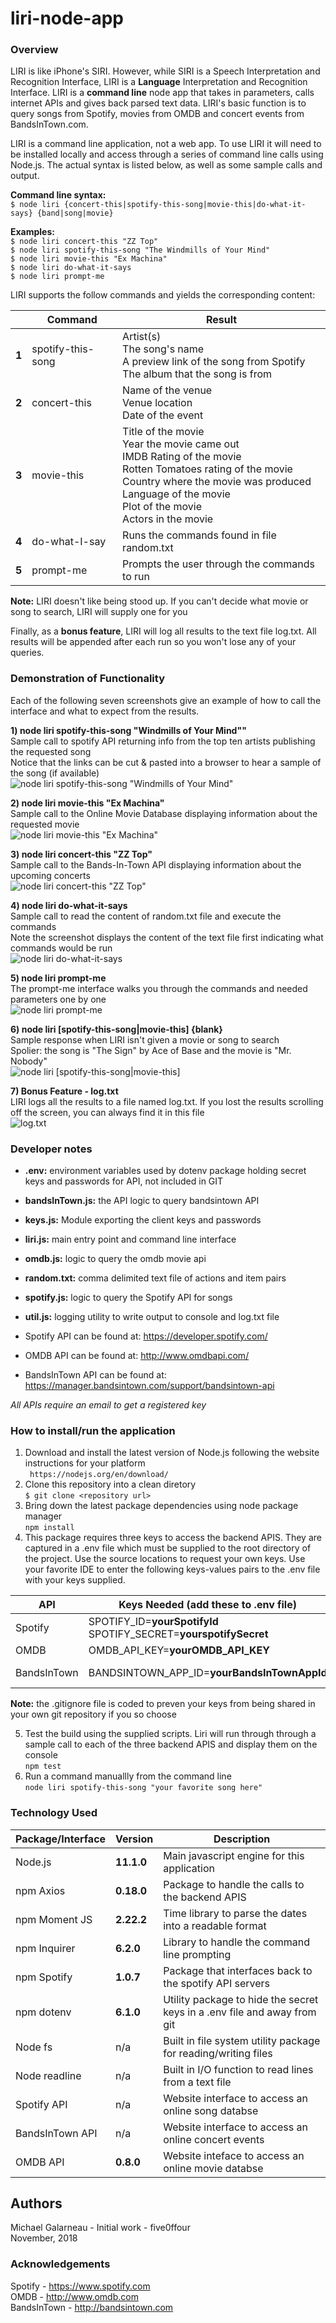 # liri-node-app  

### Overview  
LIRI is like iPhone's SIRI. However, while SIRI is a Speech Interpretation and Recognition Interface, LIRI is a __Language__ Interpretation and Recognition Interface. LIRI is a __command line__ node app that takes in parameters, calls internet APIs and gives back parsed text data.   LIRI's basic function is to query songs from Spotify,  movies from OMDB and concert events from BandsInTown.com.
    
LIRI is a command line application, not a web app.  To use LIRI it will need to be installed locally and access through a series of command line calls using Node.js.   The actual syntax is listed below, as well as some sample calls and output. 
  
__Command line syntax:__   
        `$ node liri {concert-this|spotify-this-song|movie-this|do-what-it-says} {band|song|movie}`
     
__Examples:__  
        `$ node liri concert-this "ZZ Top"`  
        `$ node liri spotify-this-song "The Windmills of Your Mind"`    
        `$ node liri movie-this "Ex Machina"`    
        `$ node liri do-what-it-says`    
        `$ node liri prompt-me`  
  
LIRI supports the follow commands and yields the corresponding content:
  
|       | Command           | Result                                                                                                                                                                                                                        |
| ----- | ----------------- | ----------------------------------------------------------------------------------------------------------------------------------------------------------------------------------------------------------------------------- |
| __1__ | spotify-this-song | Artist(s)<br>The song's name<br>A preview link of the song from Spotify<br>The album that the song is from                                                                                                                    |
| __2__ | concert-this      | Name of the venue<br>Venue location<br>Date of the event                                                                                                                                                                      |
| __3__ | movie-this        | Title of the movie<br>Year the movie came out<br>IMDB Rating of the movie<br>Rotten Tomatoes rating of the movie<br>Country where the movie was produced<br>Language of the movie<br>Plot of the movie<br>Actors in the movie |
| __4__ | do-what-I-say     | Runs the commands found in file random.txt                                                                                                                                                                                    |
| __5__ | prompt-me         | Prompts the user through the commands to run                                                                                                                                                                                  |
   
__Note:__ LIRI doesn't like being stood up.  If you can't decide what movie or song to search,  LIRI will supply one for you
  
Finally, as a __bonus feature__,  LIRI will log all results to the text file log.txt.  All results will be appended after each run so you won't lose any of your queries.    
  
### Demonstration of Functionality 

Each of the following seven screenshots give an example of how to call the interface and what to expect from the results.

__1) node liri spotify-this-song "Windmills of Your Mind""__     
   Sample call to spotify API returning info from the top ten artists publishing the requested song   
   Notice that the links can be cut & pasted into a browser to hear a sample of the song (if available)    
![node liri spotify-this-song "Windmills of Your Mind"](./assets/images/spotify-this-song-sample.PNG)
  
__2) node liri movie-this "Ex Machina"__    
  Sample call to the Online Movie Database displaying information about the requested movie  
![node liri movie-this "Ex Machina"](./assets/images/movie-this-sample.PNG)
  
__3) node liri concert-this "ZZ Top"__  
   Sample call to the Bands-In-Town API displaying information about the upcoming concerts  
![node liri concert-this "ZZ Top"](./assets/images/concert-this-sample.PNG)

__4) node liri do-what-it-says__   
   Sample call to read the content of random.txt file and execute the commands   
   Note the screenshot displays the content of the text file first indicating what commands would be run  
![node liri do-what-it-says](./assets/images/dowhatitsays-sample.PNG)
  
__5) node liri prompt-me__  
   The prompt-me interface walks you through the commands and needed parameters one by one  
![node liri prompt-me](./assets/images/prompt-me-sample.PNG)
  
__6) node liri [spotify-this-song|movie-this] {blank}__   
   Sample response when LIRI isn't given a movie or song to search   
   Spolier:  the song is "The Sign" by Ace of Base and the movie is "Mr. Nobody"  
![node liri [spotify-this-song|movie-this] <blank>](./assets/images/nochoice-samples.PNG)
  
__7) Bonus Feature - log.txt__   
   LIRI logs all the results to a file named log.txt.  If you lost the results scrolling off the screen, you can always find it in this file   
![log.txt](./assets/images/log-txt-sample.PNG)
  
### Developer notes  
- **.env:**  environment variables used by dotenv package holding secret keys and passwords for API, not included in GIT
- **bandsInTown.js:** the API logic to query bandsintown API  
- **keys.js:**  Module exporting the client keys and passwords
- **liri.js:**  main entry point and command line interface  
- **omdb.js:**  logic to query the omdb movie api  
- **random.txt:**  comma delimited text file of actions and item pairs  
- **spotify.js:**  logic to query the Spotify API for songs   
- **util.js:**  logging utility to write output to console and log.txt file
  
- Spotify API can be found at:  https://developer.spotify.com/
- OMDB API can be found at: http://www.omdbapi.com/    
- BandsInTown API can be found at: https://manager.bandsintown.com/support/bandsintown-api
  
*All APIs require an email to get a registered key*  
  
### How to install/run the application  
1. Download and install the latest version of Node.js following the website instructions for your platform  
   ` https://nodejs.org/en/download/`   
2. Clone this repository into a clean diretory  
   `$ git clone <repository url>`  
3. Bring down the latest package dependencies using node package manager  
   `npm install`  
4. This package requires three keys to access the backend APIS. They are captured in a .env file which must be supplied to the root directory of the project. Use the source locations to request your own keys. Use your favorite IDE to enter the following keys-values pairs to the .env file with your keys supplied.  
  
| API         | Keys Needed (add these to .env file)                                 | Source                                                  |
| ----------- | -------------------------------------------------------------------- | ------------------------------------------------------- |
| Spotify     | SPOTIFY_ID=__yourSpotifyId__<br>SPOTIFY_SECRET=__yourspotifySecret__ | https://developer.spotify.com/                          |
| OMDB        | OMDB_API_KEY=__yourOMDB_API_KEY__                                    | http://www.omdbapi.com/                                 |
| BandsInTown | BANDSINTOWN_APP_ID=__yourBandsInTownAppId__                          | https://manager.bandsintown.com/support/bandsintown-api |
  
__Note:__  the .gitignore file is coded to preven your keys from being shared in your own git repository if  you so choose    

5. Test the build using the supplied scripts.  Liri will run through through a sample call to each of the three backend APIS and display them on the console  
   `npm test`
6. Run a command manuallly from the command line  
   `node liri spotify-this-song "your favorite song here"`  
  
### Technology Used
    
| Package/Interface | Version    | Description                                                              |
| ----------------- | ---------- | ------------------------------------------------------------------------ |
| Node.js           | __11.1.0__ | Main javascript engine for this application                              |
| npm Axios         | __0.18.0__ | Package to handle the calls to the backend APIS                          |
| npm Moment JS     | __2.22.2__ | Time library to parse the dates into a readable format                   |
| npm Inquirer      | __6.2.0__  | Library to handle the command line prompting                             |
| npm Spotify       | __1.0.7__  | Package that interfaces back to the spotify API servers                  |
| npm dotenv        | __6.1.0__  | Utility package to hide the secret keys in a .env file and away from git |
| Node fs           | n/a        | Built in file system utility package for reading/writing files           |
| Node readline     | n/a        | Built in I/O function to read lines from a text file                     |
| Spotify API       | n/a        | Website interface to access an online song databse                       |
| BandsInTown API   | n/a        | Website interface to access an online concert events                     |
| OMDB API          | __0.8.0__  | Website inteface to access an online movie databse                       |
  
## Authors  
Michael Galarneau - Initial work - five0ffour  
November, 2018  
  
### Acknowledgements  
Spotify - https://www.spotify.com  
OMDB - http://www.omdb.com  
BandsInTown - http://bandsintown.com  